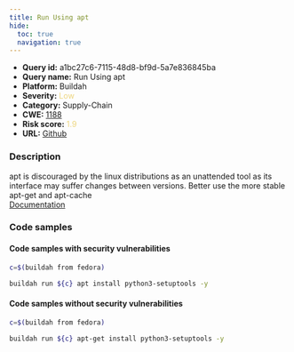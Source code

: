 ```yaml
---
title: Run Using apt
hide:
  toc: true
  navigation: true
---
```


<style>
  .highlight .hll {
    background-color: #ff171742;
  }
  .md-content {
    max-width: 1100px;
    margin: 0 auto;
  }
</style>

-   **Query id:** a1bc27c6-7115-48d8-bf9d-5a7e836845ba
-   **Query name:** Run Using apt
-   **Platform:** Buildah
-   **Severity:** <span style="color:#edd57e">Low</span>
-   **Category:** Supply-Chain
-   **CWE:** <a href="https://cwe.mitre.org/data/definitions/1188.html" onclick="newWindowOpenerSafe(event, 'https://cwe.mitre.org/data/definitions/1188.html')">1188</a>
-   **Risk score:** <span style="color:#edd57e">1.9</span>
-   **URL:** [Github](https://github.com/Checkmarx/kics/tree/master/assets/queries/buildah/run_using_apt)

### Description
apt is discouraged by the linux distributions as an unattended tool as its interface may suffer changes between versions. Better use the more stable apt-get and apt-cache<br>
[Documentation](https://github.com/containers/buildah/blob/main/docs/buildah-run.1.md)

### Code samples
#### Code samples with security vulnerabilities
```sh title="Positive test num. 1 - sh file" hl_lines="3"
c=$(buildah from fedora)

buildah run ${c} apt install python3-setuptools -y

```


#### Code samples without security vulnerabilities
```sh title="Negative test num. 1 - sh file"
c=$(buildah from fedora)

buildah run ${c} apt-get install python3-setuptools -y

```

